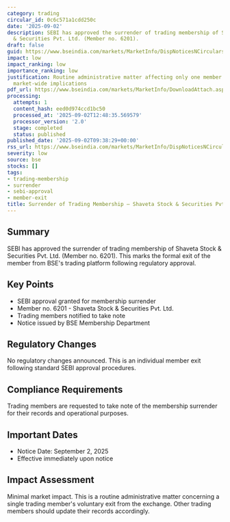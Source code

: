 ```yaml
---
category: trading
circular_id: 0c6c571a1cdd250c
date: '2025-09-02'
description: SEBI has approved the surrender of trading membership of Shaveta Stock
  & Securities Pvt. Ltd. (Member no. 6201).
draft: false
guid: https://www.bseindia.com/markets/MarketInfo/DispNoticesNCirculars.aspx?Noticeid={892078DA-6255-44CD-9580-E7807FCA6925}&noticeno=20250902-11&dt=09/02/2025&icount=11&totcount=25&flag=0
impact: low
impact_ranking: low
importance_ranking: low
justification: Routine administrative matter affecting only one member firm with no
  market-wide implications
pdf_url: https://www.bseindia.com/markets/MarketInfo/DownloadAttach.aspx?id=20250902-11&attachedId=
processing:
  attempts: 1
  content_hash: eed0d974ccd1bc50
  processed_at: '2025-09-02T12:48:35.569579'
  processor_version: '2.0'
  stage: completed
  status: published
published_date: '2025-09-02T09:38:29+00:00'
rss_url: https://www.bseindia.com/markets/MarketInfo/DispNoticesNCirculars.aspx?Noticeid={892078DA-6255-44CD-9580-E7807FCA6925}&noticeno=20250902-11&dt=09/02/2025&icount=11&totcount=25&flag=0
severity: low
source: bse
stocks: []
tags:
- trading-membership
- surrender
- sebi-approval
- member-exit
title: Surrender of Trading Membership – Shaveta Stock & Securities Pvt. Ltd.
---
```


## Summary

SEBI has approved the surrender of trading membership of Shaveta Stock & Securities Pvt. Ltd. (Member no. 6201). This marks the formal exit of the member from BSE's trading platform following regulatory approval.

## Key Points

- SEBI approval granted for membership surrender
- Member no. 6201 - Shaveta Stock & Securities Pvt. Ltd.
- Trading members notified to take note
- Notice issued by BSE Membership Department

## Regulatory Changes

No regulatory changes announced. This is an individual member exit following standard SEBI approval procedures.

## Compliance Requirements

Trading members are requested to take note of the membership surrender for their records and operational purposes.

## Important Dates

- Notice Date: September 2, 2025
- Effective immediately upon notice

## Impact Assessment

Minimal market impact. This is a routine administrative matter concerning a single trading member's voluntary exit from the exchange. Other trading members should update their records accordingly.